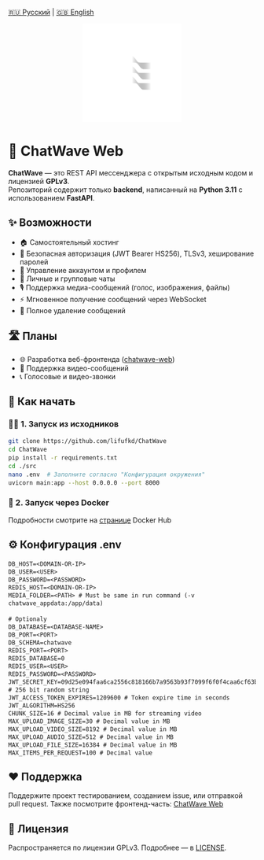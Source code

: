 

<!-- Переключатель языка -->
[🇷🇺 Русский](readme.ru.md) | [🇬🇧 English](../README.md)

<p align="center">
  <img src="../assets/logo-dark.svg" alt="ChatWave logo" width="200"/>
</p>

# 💬 ChatWave Web

**ChatWave** — это REST API мессенджера с открытым исходным кодом и лицензией **GPLv3**.  
Репозиторий содержит только **backend**, написанный на **Python 3.11** с использованием **FastAPI**.

## ✨ Возможности

- 🏠 Самостоятельный хостинг
- 🔐 Безопасная авторизация (JWT Bearer HS256), TLSv3, хеширование паролей
- 👤 Управление аккаунтом и профилем
- 💬 Личные и групповые чаты
- 🎙️ Поддержка медиа-сообщений (голос, изображения, файлы)
- ⚡ Мгновенное получение сообщений через WebSocket
- 🧹 Полное удаление сообщений

## 🛣️ Планы

- 🌐 Разработка веб-фронтенда ([chatwave-web](https://github.com/lifufkd/chatwave-web))
- 🎥 Поддержка видео-сообщений
- 📞 Голосовые и видео-звонки

## 🚀 Как начать

### 🧑‍💻 1. Запуск из исходников

```bash
git clone https://github.com/lifufkd/ChatWave
cd ChatWave
pip install -r requirements.txt
cd ./src
nano .env  # Заполните согласно "Конфигурация окружения"
uvicorn main:app --host 0.0.0.0 --port 8000
```

### 🐳 2. Запуск через Docker
Подробности смотрите на [странице](https://hub.docker.com/repository/docker/sbrse/chatwave) Docker Hub

## ⚙️ Конфигурация .env

```
DB_HOST=<DOMAIN-OR-IP>
DB_USER=<USER>
DB_PASSWORD=<PASSWORD>
REDIS_HOST=<DOMAIN-OR-IP>
MEDIA_FOLDER=<PATH> # Must be same in run command (-v chatwave_appdata:/app/data)
 
# Optionaly
DB_DATABASE=<DATABASE-NAME>
DB_PORT=<PORT>
DB_SCHEMA=chatwave
REDIS_PORT=<PORT>
REDIS_DATABASE=0
REDIS_USER=<USER>
REDIS_PASSWORD=<PASSWORD>
JWT_SECRET_KEY=09d25e094faa6ca2556c818166b7a9563b93f7099f6f0f4caa6cf63b88e8d3e7 # 256 bit random string
JWT_ACCESS_TOKEN_EXPIRES=1209600 # Token expire time in seconds
JWT_ALGORITHM=HS256
CHUNK_SIZE=16 # Decimal value in MB for streaming video
MAX_UPLOAD_IMAGE_SIZE=30 # Decimal value in MB
MAX_UPLOAD_VIDEO_SIZE=8192 # Decimal value in MB
MAX_UPLOAD_AUDIO_SIZE=512 # Decimal value in MB
MAX_UPLOAD_FILE_SIZE=16384 # Decimal value in MB
MAX_ITEMS_PER_REQUEST=100 # Decimal value
```

## ❤️ Поддержка

Поддержите проект тестированием, созданием issue, или отправкой pull request.
Также посмотрите фронтенд-часть: [ChatWave Web](https://github.com/lifufkd/chatwave-web)

## 📜 Лицензия

Распространяется по лицензии GPLv3. Подробнее — в [LICENSE](https://github.com/lifufkd/ChatWave/blob/main/LICENSE).
